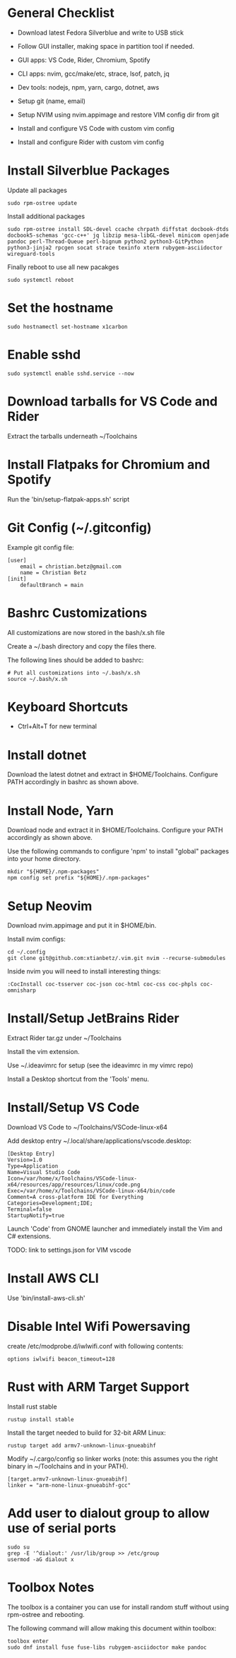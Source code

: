 General Checklist
=================

-   Download latest Fedora Silverblue and write to USB stick

-   Follow GUI installer, making space in partition tool if needed.

-   GUI apps: VS Code, Rider, Chromium, Spotify

-   CLI apps: nvim, gcc/make/etc, strace, lsof, patch, jq

-   Dev tools: nodejs, npm, yarn, cargo, dotnet, aws

-   Setup git (name, email)

-   Setup NVIM using nvim.appimage and restore VIM config dir from git

-   Install and configure VS Code with custom vim config

-   Install and configure Rider with custom vim config

Install Silverblue Packages
===========================

Update all packages

    sudo rpm-ostree update

Install additional packages

    sudo rpm-ostree install SDL-devel ccache chrpath diffstat docbook-dtds docbook5-schemas 'gcc-c++' jq libzip mesa-libGL-devel minicom openjade pandoc perl-Thread-Queue perl-bignum python2 python3-GitPython python3-jinja2 rpcgen socat strace texinfo xterm rubygem-asciidoctor wireguard-tools

Finally reboot to use all new pacakges

    sudo systemctl reboot

Set the hostname
================

    sudo hostnamectl set-hostname x1carbon

Enable sshd
===========

    sudo systemctl enable sshd.service --now

Download tarballs for VS Code and Rider
=======================================

Extract the tarballs underneath ~/Toolchains

Install Flatpaks for Chromium and Spotify
=========================================

Run the 'bin/setup-flatpak-apps.sh' script

Git Config (~/.gitconfig)
=========================

Example git config file:

    [user]
        email = christian.betz@gmail.com
        name = Christian Betz
    [init]
        defaultBranch = main

Bashrc Customizations
=====================

All customizations are now stored in the bash/x.sh file

Create a ~/.bash directory and copy the files there.

The following lines should be added to bashrc:

    # Put all customizations into ~/.bash/x.sh
    source ~/.bash/x.sh

Keyboard Shortcuts
==================

-   Ctrl+Alt+T for new terminal

Install dotnet
==============

Download the latest dotnet and extract in $HOME/Toolchains. Configure
PATH accordingly in bashrc as shown above.

Install Node, Yarn
==================

Download node and extract it in $HOME/Toolchains. Configure your PATH
accordingly as shown above.

Use the following commands to configure 'npm' to install "global"
packages into your home directory.

    mkdir "${HOME}/.npm-packages"
    npm config set prefix "${HOME}/.npm-packages"

Setup Neovim
============

Download nvim.appimage and put it in $HOME/bin.

Install nvim configs:

    cd ~/.config
    git clone git@github.com:xtianbetz/.vim.git nvim --recurse-submodules

Inside nvim you will need to install interesting things:

    :CocInstall coc-tsserver coc-json coc-html coc-css coc-phpls coc-omnisharp

Install/Setup JetBrains Rider
=============================

Extract Rider tar.gz under ~/Toolchains

Install the vim extension.

Use ~/.ideavimrc for setup (see the ideavimrc in my vimrc repo)

Install a Desktop shortcut from the 'Tools' menu.

Install/Setup VS Code
=====================

Download VS Code to ~/Toolchains/VSCode-linux-x64

Add desktop entry ~/.local/share/applications/vscode.desktop:

    [Desktop Entry]
    Version=1.0
    Type=Application
    Name=Visual Studio Code
    Icon=/var/home/x/Toolchains/VSCode-linux-x64/resources/app/resources/linux/code.png
    Exec=/var/home/x/Toolchains/VSCode-linux-x64/bin/code
    Comment=A cross-platform IDE for Everything
    Categories=Development;IDE;
    Terminal=false
    StartupNotify=true

Launch 'Code' from GNOME launcher and immediately install the Vim and
C\# extensions.

TODO: link to settings.json for VIM vscode

Install AWS CLI
===============

Use 'bin/install-aws-cli.sh'

Disable Intel Wifi Powersaving
==============================

create /etc/modprobe.d/iwlwifi.conf with following contents:

    options iwlwifi beacon_timeout=128

Rust with ARM Target Support
============================

Install rust stable

    rustup install stable

Install the target needed to build for 32-bit ARM Linux:

    rustup target add armv7-unknown-linux-gnueabihf

Modify ~/.cargo/config so linker works (note: this assumes you the right
binary in ~/Toolchains and in your PATH).

    [target.armv7-unknown-linux-gnueabihf]
    linker = "arm-none-linux-gnueabihf-gcc"

Add user to dialout group to allow use of serial ports
======================================================

    sudo su
    grep -E '^dialout:' /usr/lib/group >> /etc/group
    usermod -aG dialout x

Toolbox Notes
=============

The toolbox is a container you can use for install random stuff without
using rpm-ostree and rebooting.

The following command will allow making this document within toolbox:

    toolbox enter
    sudo dnf install fuse fuse-libs rubygem-asciidoctor make pandoc
